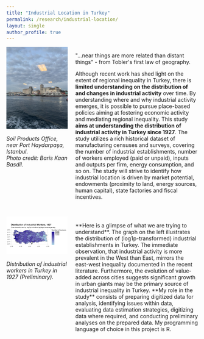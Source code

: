 ```yaml
---
title: "Industrial Location in Turkey"
permalink: /research/industrial-location/
layout: single
author_profile: true
---
```



<!-- First image + paragraph -->
<div style="display:flex; align-items:flex-start; gap:20px; margin-bottom:30px;">
  <div style="flex:1; max-width:40%;">
    <img src="/images/soil-products-office.jpg" alt="Soil Products Office" style="max-width:100%; height:auto;">
    <p><em>Soil Products Office, near Port Haydarpaşa, Istanbul.<br>
    Photo credit: Baris Kaan Basdil.</em></p>
  </div>
  <div style="flex:2;">
    <p> "...near things are more related than distant things" - from Tobler's first law of geography.
      
Although recent work has shed light on the extent of regional inequality in Turkey, there is **limited understanding on the distribution of and changes in industrial activity** over time. By understanding where and why industrial activity emerges, it is possible to pursue place-based policies aiming at fostering economic activity and mediating regional inequality.
This study **aims at understanding the distribution of industrial activity in Turkey since 1927**. The study utilizes a rich historical dataset of manufacturing censuses and surveys, covering the number of industrial establishments, number of workers employed (paid or unpaid), inputs and outputs per firm, energy consumption, and so on. The study will strive to identify how industrial location is driven by market potential, endowments (proximity to land, energy sources, human capital), state factories and fiscal incentives.</p>
  </div>
</div>

<!-- Second image + paragraph -->
<div style="display:flex; align-items:flex-start; gap:20px;">
  <div style="flex:1; max-width:40%;">
    <img src="/images/industrial-workers-map.jpeg" alt="Industrial Workers Map 1927" style="max-width:100%; height:auto;">
    <p><em>Distribution of industrial workers in Turkey in 1927 (Preliminary).</em></p>
  </div>
  <div style="flex:2;">
    <p> **Here is a glimpse of what we are trying to understand**. The graph on the left illustrates the distribution of (log1p-transformed) industrial establishments in Turkey. The immediate observation, that industrial activity is more prevalent in the West than East, mirrors the east-west inequality documented in the recent literature. Furthermore, the evolution of value-added across cities suggests significant growth in urban giants may be the primary source of industrial inequality in Turkey. **My role in the study** consists of preparing digitized data for analysis, identifying issues within data, evaluating data estimation strategies, digitizing data where required, and conducting preliminary analyses on the prepared data. My programming language of choice in this project is R.</p>
  </div>
</div>
